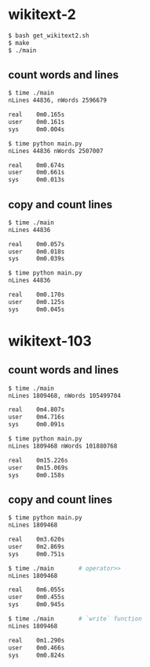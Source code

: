 # wikitext-2

```bash
$ bash get_wikitext2.sh 
$ make
$ ./main
```

## count words and lines

```bash
$ time ./main
nLines 44836, nWords 2596679

real    0m0.165s
user    0m0.161s
sys     0m0.004s

$ time python main.py
nLines 44836 nWords 2507007

real    0m0.674s
user    0m0.661s
sys     0m0.013s
```

## copy and count lines

```bash
$ time ./main
nLines 44836

real    0m0.057s
user    0m0.018s
sys     0m0.039s

$ time python main.py
nLines 44836

real    0m0.170s
user    0m0.125s
sys     0m0.045s
```


# wikitext-103

## count words and lines

```bash
$ time ./main
nLines 1809468, nWords 105499704

real    0m4.807s
user    0m4.716s
sys     0m0.091s

$ time python main.py
nLines 1809468 nWords 101880768

real    0m15.226s
user    0m15.069s
sys     0m0.158s
```


## copy and count lines

```bash
$ time python main.py
nLines 1809468

real    0m3.620s
user    0m2.869s
sys     0m0.751s

$ time ./main		# operator>>
nLines 1809468

real    0m6.055s
user    0m0.455s
sys     0m0.945s

$ time ./main		# `write` function
nLines 1809468

real    0m1.290s
user    0m0.466s
sys     0m0.824s

```
